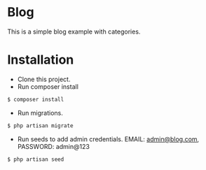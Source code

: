 # Blog

This is a simple blog example with categories.

# Installation

  - Clone this project.
  - Run composer install
```sh
$ composer install
```
  - Run migrations.
```sh
$ php artisan migrate
```
   - Run seeds to add admin credentials. EMAIL: admin@blog.com, PASSWORD: admin@123
```sh
$ php artisan seed
```
